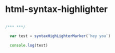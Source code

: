 # html-syntax-highlighter


```js

/*** ***/

  var test = syntaxHighLighterMarker(`hey you`)
  
  console.log(test)

```
